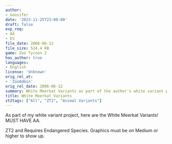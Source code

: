 ```yaml
---
author:
- Goosifer
date: '2023-11-25T23:00:00'
draft: false
exp_req:
- AA
- ES
file_date: 2006-06-12
file_size: 524.4 KB
game: Zoo Tycoon 2
has_author: true
languages:
- English
license: 'Unknown'
orig_rel_at:
- 'ZooAdmin'
orig_rel_date: 2006-06-12
summary: White Meerkat Variants as part of the author's white variant project.
title: White Meerkat Variants
zt2tags: ["All", "ZT2", "Animal Variants"]
---
```

As part of my white variant project, here are the White Meerkat Variants! MUST HAVE AA.

ZT2 and Requires Endangered Species.  Graphics must be on Medium or higher to show up.